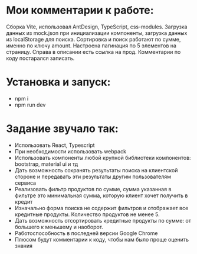 # Мои комментарии к работе:
Сборка Vite, использовал AntDesign, TypeScript, css-modules.
Загрузка данных из mock.json при инициализации компоненты, загрузка данных из localStorage для поиска.
Сортировка и поиск работают по сумме, именно по ключу amount.
Настроена пагинация по 5 элементов на страницу.
Справа в описании есть ссылка на прод.
Комментарии по коду постарался записать.

# Установка и запуск:
- npm i
- npm run dev

# Задание звучало так:
- Использовать React, Typescript
- При необходимости использовать webpack
- Использовать компоненты любой крупной библиотеки компонентов: bootstrap, material ui и тд
- Дать возможность сохранять результаты поиска на клиентской стороне и передавать эти результаты другим пользователям сервиса
- Реализовать фильтр продуктов по сумме, сумма указанная в фильтре это минимальная сумма, которую клиент хочет получить в кредит
- Изначально форма поиска не содержит фильтров и отображает все кредитные продукты. Количество продуктов не менее 5.
- Дать возможность отсортировать кредитные продукты по сумме: от большего к меньшему и наоборот.
- Работоспособность в последней версии Google Chrome
- Плюсом будут комментарии к коду, чтобы нам было проще оценить знания